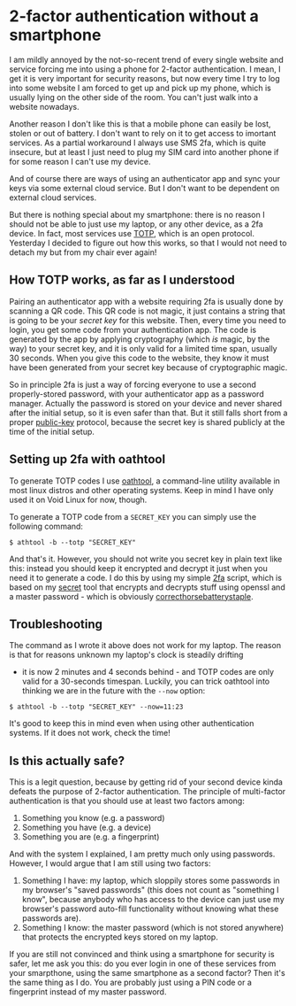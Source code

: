 # 2-factor authentication without a smartphone

I am mildly annoyed by the not-so-recent trend of every single website
and service forcing me into using a phone for 2-factor authentication. I
mean, I get it is very important for security reasons, but now every
time I try to log into some website I am forced to get up and pick
up my phone, which is usually lying on the other side of the room. You
can't just walk into a website nowadays.

Another reason I don't like this is that a mobile phone can easily be
lost, stolen or out of battery. I don't want to rely on it to get access
to imortant services. As a partial workaround I always use SMS 2fa,
which is quite insecure, but at least I just need to plug my SIM card
into another phone if for some reason I can't use my device.

And of course there are ways of using an authenticator app and sync your
keys via some external cloud service. But I don't want to be dependent
on external cloud services.

But there is nothing special about my smartphone: there is
no reason I should not be able to just use my laptop, or
any other device, as a 2fa device. In fact, most services use
[TOTP](https://en.wikipedia.org/wiki/Time-based_one-time_password),
which is an open protocol. Yesterday I decided to figure out how
this works, so that I would not need to detach my but from my chair
ever again!

## How TOTP works, as far as I understood

Pairing an authenticator app with a website requiring 2fa is usually
done by scanning a QR code. This QR code is not magic, it just contains a
string that is going to be your *secret key* for this website. Then, every
time you need to login, you get some code from your authentication app.
The code is generated by the app by applying cryptography (which *is*
magic, by the way) to your secret key, and it is only valid for a limited
time span, usually 30 seconds.  When you give this code to the website,
they know it must have been generated from your secret key because of
cryptographic magic.

So in principle 2fa is just a way of forcing everyone to use a second
properly-stored password, with your authenticator app as a password
manager.  Actually the password is stored on your device and never shared
after the initial setup, so it is even safer than that. But it
still falls short from a proper
[public-key](https://en.wikipedia.org/wiki/Public-key_cryptography)
protocol, because the secret key is shared publicly at the time of the
initial setup.

## Setting up 2fa with oathtool

To generate TOTP codes I use
[oathtool](https://man.archlinux.org/man/extra/oath-toolkit/oathtool.1.en),
a command-line utility available in most linux distros and other
operating systems. Keep in mind I have only used it on Void Linux
for now, though.

To generate a TOTP code from a `SECRET_KEY` you can simply use the
following command:

```
$ athtool -b --totp "SECRET_KEY"
```

And that's it. However, you should not write you secret key in plain text
like this: instead you should keep it encrypted and decrypt it just
when you need it to generate a code. I do this by using my simple
[2fa](https://git.tronto.net/scripts/file/2fa.html)
script, which is based on my
[secret](https://git.tronto.net/scripts/file/secret.html)
tool that encrypts and decrypts stuff using openssl and a master
password - which is obviously
[correcthorsebatterystaple](https://xkcd.com/936/).

## Troubleshooting

The command as I wrote it above does not work for my laptop. The reason
is that for reasons unknown my laptop's clock is steadily drifting
- it is now 2 minutes and 4 seconds behind - and TOTP codes are only
valid for a 30-seconds timespan. Luckily, you can trick oathtool
into thinking we are in the future with the `--now` option:

```
$ athtool -b --totp "SECRET_KEY" --now=11:23
```

It's good to keep this in mind even when using other authentication
systems.  If it does not work, check the time!

## Is this actually safe?

This is a legit question, because by getting rid of your second device
kinda defeats the purpose of 2-factor authentication. The principle
of multi-factor authentication is that you should use at least two
factors among:

1. Something you know (e.g. a password)
2. Something you have (e.g. a device)
3. Something you are (e.g. a fingerprint)

And with the system I explained, I am pretty much only using passwords.
However, I would argue that I am still using two factors:

1. Something I have: my laptop, which sloppily stores some
   passwords in my browser's "saved passwords" (this does not
   count as "something I know", because anybody who has access
   to the device can just use my browser's password auto-fill 
   functionality without knowing what these passwords are).
2. Something I know: the master password (which is not stored
   anywhere) that protects the encrypted keys stored on my laptop.

If you are still not convinced and think using a smartphone for
security is safer, let me ask you this: do you ever login
in one of these services from your smarpthone, using the same
smartphone as a second factor? Then it's the same thing as I do.
You are probably just using a PIN code or a fingerprint instead
of my master password.
